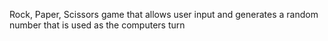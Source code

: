 Rock, Paper, Scissors game that allows user input and generates a random number
that is used as the computers turn
